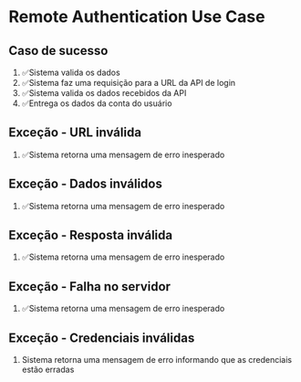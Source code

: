 # Remote Authentication Use Case

## Caso de sucesso
1. ✅Sistema valida os dados
2. ✅Sistema faz uma requisição para a URL da API de login
3. ✅Sistema valida os dados recebidos da API
4. ✅Entrega os dados da conta do usuário

 ## Exceção - URL inválida
1. ✅Sistema retorna uma mensagem de erro inesperado

 ## Exceção - Dados inválidos
1. ✅Sistema retorna uma mensagem de erro inesperado

 ## Exceção - Resposta inválida
1. ✅Sistema retorna uma mensagem de erro inesperado

 ## Exceção - Falha no servidor
1. ✅Sistema retorna uma mensagem de erro inesperado

 ## Exceção - Credenciais inválidas
1. Sistema retorna uma mensagem de erro informando que as credenciais estão erradas
